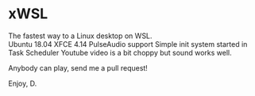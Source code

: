 # xWSL

The fastest way to a Linux desktop on WSL.  
Ubuntu 18.04
XFCE 4.14
PulseAudio support
Simple init system started in Task Scheduler
Youtube video is a bit choppy but sound works well.

Anybody can play, send me a pull request!

Enjoy,
D.

